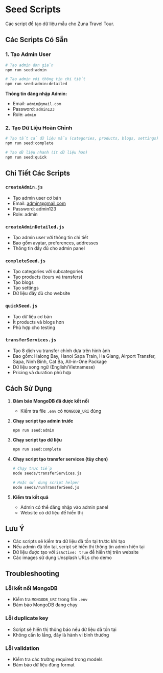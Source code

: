 # Seed Scripts

Các script để tạo dữ liệu mẫu cho Zuna Travel Tour.

## Các Scripts Có Sẵn

### 1. Tạo Admin User

```bash
# Tạo admin đơn giản
npm run seed:admin

# Tạo admin với thông tin chi tiết
npm run seed:admin:detailed
```

**Thông tin đăng nhập Admin:**

- Email: `admin@gmail.com`
- Password: `admin123`
- Role: `admin`

### 2. Tạo Dữ Liệu Hoàn Chỉnh

```bash
# Tạo tất cả dữ liệu mẫu (categories, products, blogs, settings)
npm run seed:complete

# Tạo dữ liệu nhanh (ít dữ liệu hơn)
npm run seed:quick
```

## Chi Tiết Các Scripts

### `createAdmin.js`

- Tạo admin user cơ bản
- Email: admin@gmail.com
- Password: admin123
- Role: admin

### `createAdminDetailed.js`

- Tạo admin user với thông tin chi tiết
- Bao gồm avatar, preferences, addresses
- Thông tin đầy đủ cho admin panel

### `completeSeed.js`

- Tạo categories với subcategories
- Tạo products (tours và transfers)
- Tạo blogs
- Tạo settings
- Dữ liệu đầy đủ cho website

### `quickSeed.js`

- Tạo dữ liệu cơ bản
- Ít products và blogs hơn
- Phù hợp cho testing

### `transferServices.js`

- Tạo 8 dịch vụ transfer chính dựa trên hình ảnh
- Bao gồm: Halong Bay, Hanoi Sapa Train, Ha Giang, Airport Transfer, Sapa, Ninh Binh, Cat Ba, All-in-One Package
- Dữ liệu song ngữ (English/Vietnamese)
- Pricing và duration phù hợp

## Cách Sử Dụng

1. **Đảm bảo MongoDB đã được kết nối**

   - Kiểm tra file `.env` có `MONGODB_URI` đúng

2. **Chạy script tạo admin trước**

   ```bash
   npm run seed:admin
   ```

3. **Chạy script tạo dữ liệu**

   ```bash
   npm run seed:complete
   ```

4. **Chạy script tạo transfer services (tùy chọn)**

   ```bash
   # Chạy trực tiếp
   node seeds/transferServices.js
   
   # Hoặc sử dụng script helper
   node seeds/runTransferSeed.js
   ```

4. **Kiểm tra kết quả**
   - Admin có thể đăng nhập vào admin panel
   - Website có dữ liệu để hiển thị

## Lưu Ý

- Các scripts sẽ kiểm tra dữ liệu đã tồn tại trước khi tạo
- Nếu admin đã tồn tại, script sẽ hiển thị thông tin admin hiện tại
- Dữ liệu được tạo với `isActive: true` để hiển thị trên website
- Các images sử dụng Unsplash URLs cho demo

## Troubleshooting

### Lỗi kết nối MongoDB

- Kiểm tra `MONGODB_URI` trong file `.env`
- Đảm bảo MongoDB đang chạy

### Lỗi duplicate key

- Script sẽ hiển thị thông báo nếu dữ liệu đã tồn tại
- Không cần lo lắng, đây là hành vi bình thường

### Lỗi validation

- Kiểm tra các trường required trong models
- Đảm bảo dữ liệu đúng format
